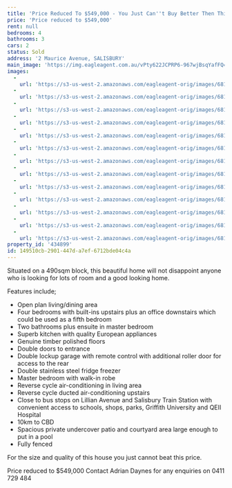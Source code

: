 ```yaml
---
title: 'Price Reduced To $549,000 - You Just Can''t Buy Better Then This!'
price: 'Price reduced to $549,000'
rent: null
bedrooms: 4
bathrooms: 3
cars: 2
status: Sold
address: '2 Maurice Avenue, SALISBURY'
main_image: 'https://img.eagleagent.com.au/vPty622JCPRP6-967wjBsqYafFQ=/1280x854/smart/https://s3-us-west-2.amazonaws.com/eagleagent-orig/images/6818782/104882626-image-M.jpg'
images:
  -
    url: 'https://s3-us-west-2.amazonaws.com/eagleagent-orig/images/6818794/104882626-image-L.jpg'
  -
    url: 'https://s3-us-west-2.amazonaws.com/eagleagent-orig/images/6818793/104882626-image-K.jpg'
  -
    url: 'https://s3-us-west-2.amazonaws.com/eagleagent-orig/images/6818792/104882626-image-J.jpg'
  -
    url: 'https://s3-us-west-2.amazonaws.com/eagleagent-orig/images/6818791/104882626-image-I.jpg'
  -
    url: 'https://s3-us-west-2.amazonaws.com/eagleagent-orig/images/6818790/104882626-image-H.jpg'
  -
    url: 'https://s3-us-west-2.amazonaws.com/eagleagent-orig/images/6818789/104882626-image-G.jpg'
  -
    url: 'https://s3-us-west-2.amazonaws.com/eagleagent-orig/images/6818788/104882626-image-F.jpg'
  -
    url: 'https://s3-us-west-2.amazonaws.com/eagleagent-orig/images/6818787/104882626-image-E.jpg'
  -
    url: 'https://s3-us-west-2.amazonaws.com/eagleagent-orig/images/6818786/104882626-image-D.jpg'
  -
    url: 'https://s3-us-west-2.amazonaws.com/eagleagent-orig/images/6818785/104882626-image-C.jpg'
  -
    url: 'https://s3-us-west-2.amazonaws.com/eagleagent-orig/images/6818784/104882626-image-B.jpg'
  -
    url: 'https://s3-us-west-2.amazonaws.com/eagleagent-orig/images/6818783/104882626-image-A.jpg'
  -
    url: 'https://s3-us-west-2.amazonaws.com/eagleagent-orig/images/6818782/104882626-image-M.jpg'
property_id: '434899'
id: 149510cb-2901-447d-a7ef-6712bde04c4a
---
```

Situated on a 490sqm block, this beautiful home will not disappoint anyone who is looking for lots of room and a good looking home.

Features include;
- Open plan living/dining area
- Four bedrooms with built-ins upstairs plus an office downstairs which could be used as a fifth bedroom
- Two bathrooms plus ensuite in master bedroom
- Superb kitchen with quality European appliances
- Genuine timber polished floors
- Double doors to entrance
- Double lockup garage with remote control with additional roller door for access to the rear
- Double stainless steel fridge freezer
- Master bedroom with walk-in robe
- Reverse cycle air-conditioning in living area
- Reverse cycle ducted air-conditioning upstairs
- Close to bus stops on Lillian Avenue and Salisbury Train Station with convenient access to schools, shops, parks, Griffith University and QEII Hospital
- 10km to CBD
- Spacious private undercover patio and courtyard area large enough to put in a pool
- Fully fenced

For the size and quality of this house you just cannot beat this price.

Price reduced to $549,000
Contact Adrian Daynes for any enquiries on 0411 729 484